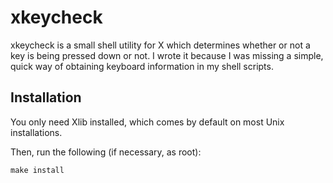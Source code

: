 # xkeycheck

xkeycheck is a small shell utility for X which determines whether or not a key is being pressed down or not.
I wrote it because I was missing a simple, quick way of obtaining keyboard information in my shell scripts.

## Installation

You only need Xlib installed, which comes by default on most Unix installations.

Then, run the following (if necessary, as root):

    make install
